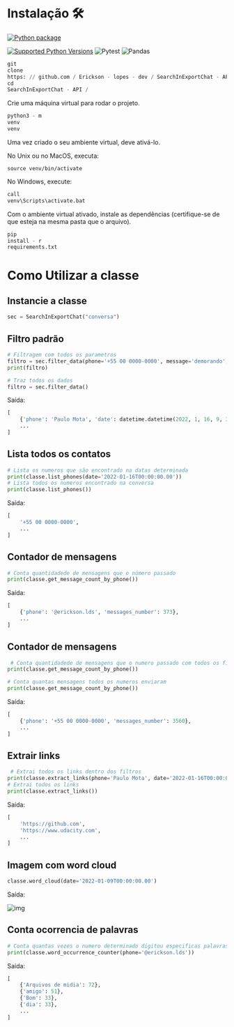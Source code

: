 # Instalação 🛠️

[![Python package](https://github.com/Erickson-lopes-dev/SearchInExportChat/actions/workflows/python-app.yml/badge.svg)](https://github.com/Erickson-lopes-dev/SearchInExportChat/actions/workflows/python-app.yml)

[![Supported Python Versions](https://img.shields.io/pypi/pyversions/rich/10.11.0)](https://www.python.org/download/) ![Pytest](https://img.shields.io/badge/-Pytest-0A9EDC?&logo=Pytest&logoColor=FFFFFF)  ![Pandas](https://img.shields.io/badge/-pandas-150458?&logo=pandas&logoColor=FFFFFF)

```python
git
clone
https: // github.com / Erickson - lopes - dev / SearchInExportChat - API
cd
SearchInExportChat - API /
```

Crie uma máquina virtual para rodar o projeto.

```python
python3 - m
venv
venv
```

Uma vez criado o seu ambiente virtual, deve ativá-lo.

No Unix ou no MacOS, executa:

```
source venv/bin/activate
```

No Windows, execute:

```python
call
venv\Scripts\activate.bat
```

Com o ambiente virtual ativado, instale as dependências (certifique-se de que esteja na mesma pasta que o arquivo).

```python
pip
install - r
requirements.txt
```

# Como Utilizar a classe

## Instancie a classe

```python
sec = SearchInExportChat("conversa")
```

## Filtro padrão

```python
# Filtragem com todos os parametros
filtro = sec.filter_data(phone='+55 00 0000-0000', message='demorando', date='2022-01-16T00:00:00.00')
print(filtro)

# Traz todos os dados 
filtro = sec.filter_data()
```

Saída:

```python
[
    {'phone': 'Paulo Mota', 'date': datetime.datetime(2022, 1, 16, 9, 34), 'message': 'tava demorando'},
    ...
]
```

## Lista todos os contatos

```python
# Lista os numeros que são encontrado na datas determinada
print(classe.list_phones(date='2022-01-16T00:00:00.00'))
# Lista todos os numeros encontrado na conversa
print(classe.list_phones())
```

Saída:

```python
[
    '+55 00 0000-0000',
    ...
]
```

## Contador de mensagens

```python
# Conta quantidadede de mensagens que o número passado
print(classe.get_message_count_by_phone())
```

Saída:

```python
[
    {'phone': '@erickson.lds', 'messages_number': 373},
    ...
]
```

## Contador de mensagens

```python
 # Conta quantidadede de mensagens que o numero passado com todos os filtros
print(classe.get_message_count_by_phone())

# Conta quantas mensagens todos os numeros enviaram
print(classe.get_message_count_by_phone())
```

Saída:

```python
[
    {'phone': '+55 00 0000-0000', 'messages_number': 3560},
    ...
]
```

## Extrair links

```python
 # Extrai todos os links dentro dos filtros
print(classe.extract_links(phone='Paulo Mota', date='2022-01-16T00:00:00.00'))
# Extrai todos os links
print(classe.extract_links())
```

Saída:

```python
[
    'https://github.com',
    'https://www.udacity.com',
    ...
]
```

## Imagem com word cloud

```python
classe.word_cloud(date='2022-01-09T00:00:00.00')
```

Saída:

![img](https://user-images.githubusercontent.com/62525983/154390872-19003660-386e-47d6-aef7-83f6d29a6660.png)

## Conta ocorrencia de palavras

```python
# Conta quantas vezes o numero determinado digitou especificas palavras
print(classe.word_occurrence_counter(phone='@erickson.lds'))
```

Saída:

```python
[
    {'Arquivos de midia': 72},
    {'amigo': 51},
    {'Bom': 33},
    {'dia': 33},
    ...
]
```


